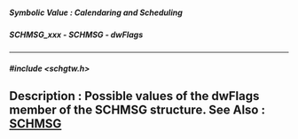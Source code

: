 ##### Symbolic Value : Calendaring and Scheduling
##### SCHMSG_xxx - SCHMSG - dwFlags
---
##### #include <schgtw.h>
**Description :**
Possible values of the dwFlags member of the SCHMSG structure.
**See Also :**
[SCHMSG](D:/md_files/SCHMSG.md)
---
